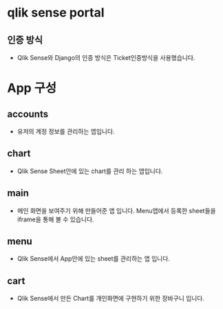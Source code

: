 # qlik sense portal

## 인증 방식

- Qlik Sense와 Django의 인증 방식은 Ticket인증방식을 사용했습니다. 

# App 구성

## accounts

- 유저의 계정 정보를 관리하는 앱입니다.

## chart

- Qlik Sense Sheet안에 있는 chart를 관리 하는 앱입니다.

## main

- 메인 화면을 보여주기 위해 만들어준 앱 입니다. Menu앱에서 등록한 sheet들을 iframe을 통해 볼 수 있습니다.

## menu

- Qlik Sense에서 App안에 있는 sheet를 관리하는 앱 입니다.

## cart

- Qlik Sense에서 만든 Chart를 개인화면에 구현하기 위한 장바구니 입니다. 


